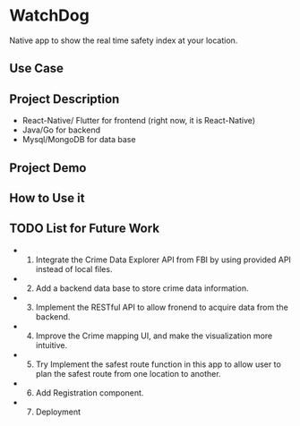 # WatchDog
Native app to show the real time safety index at your location.

## Use Case

## Project Description
- React-Native/ Flutter for frontend (right now, it is React-Native)
- Java/Go for backend
- Mysql/MongoDB for data base

## Project Demo

## How to Use it

## TODO List for Future Work
- 1. Integrate the Crime Data Explorer API from FBI by using provided API instead of local files.
- 2. Add a backend data base to store crime data information.
- 3. Implement the RESTful API to allow fronend to acquire data from the backend.
- 4. Improve the Crime mapping UI, and make the visualization more intuitive.
- 5. Try Implement the safest route function in this app to allow user to plan the safest route from one location to another.
- 6. Add Registration component.
- 7. Deployment

